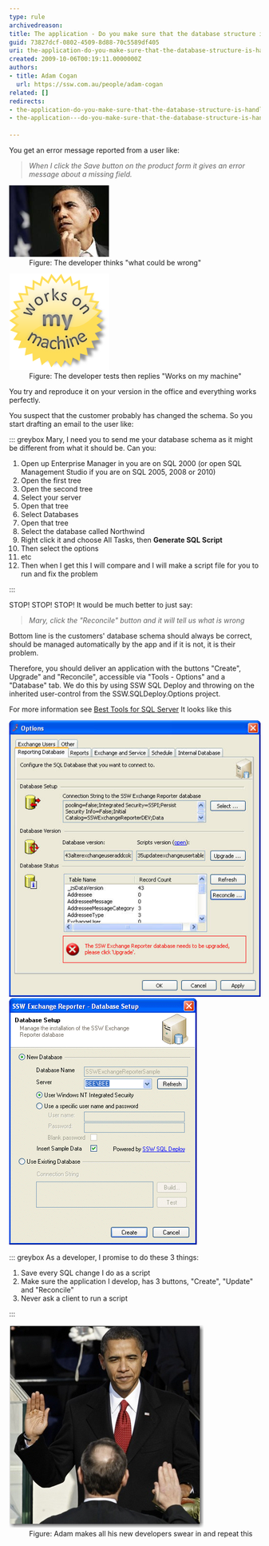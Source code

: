 ```yaml
---
type: rule
archivedreason: 
title: The application - Do you make sure that the database structure is handled automatically via 3 buttons "Create", "Upgrade" and "Reconcile"?
guid: 73827dcf-0802-4509-8d88-70c5589df405
uri: the-application-do-you-make-sure-that-the-database-structure-is-handled-automatically-via-3-buttons-create-upgrade-and-reconcile
created: 2009-10-06T00:19:11.0000000Z
authors:
- title: Adam Cogan
  url: https://ssw.com.au/people/adam-cogan
related: []
redirects:
- the-application-do-you-make-sure-that-the-database-structure-is-handled-automatically-via-3-buttons-＂create＂-＂upgrade＂-and-＂reconcile＂
- the-application---do-you-make-sure-that-the-database-structure-is-handled-automatically-via-3-buttons-create-upgrade-and-reconcile

---
```


You get an error message reported from a user like:


> *When I click the Save button on the product form it gives an error message about a missing field.*

<dl class="image">    <dt><img alt="" src="ObamaThinking.jpg"> </dt>
    <dd>Figure: The developer thinks "what could be wrong" </dd></dl><dl class="image">    <dt><img alt="" src="WorksOnMyMachine.png"> </dt>
    <dd>Figure: The developer tests then replies "Works on my machine" </dd></dl>
You try and reproduce it on your version in the office and everything works perfectly.

 You suspect that the customer probably has changed the schema. So you start drafting an email to the user like:

<!--endintro-->


::: greybox
Mary, I need you to send me your database schema as it might be different from what it should be. Can you:

1. Open up Enterprise Manager in you are on SQL 2000 (or open SQL Management Studio if you are on SQL 2005, 2008 or 2010)
2. Open the first tree
3. Open the second tree
4. Select your server
5. Open that tree
6. Select Databases
7. Open that tree
8. Select the database called Northwind
9. Right click it and choose All Tasks, then  **Generate SQL Script**
10. Then select the options
11. etc
12. Then when I get this I will compare and I will make a script file for you to run and fix the problem


:::


STOP! STOP! STOP!
 It would be much better to just say:


> *Mary, click the "Reconcile" button and it will tell us what is wrong*


Bottom line is the customers' database schema should always be correct, should be managed automatically by the app and if it is not, it is their problem.

Therefore, you should deliver an application with the buttons "Create", Upgrade" and "Reconcile", accessible via "Tools - Options" and a "Database" tab. We do this by using SSW SQL Deploy and throwing on the inherited user-control from the SSW.SQLDeploy.Options project.

For more information see [Best Tools for SQL Server](http://www.ssw.com.au/ssw/Standards/DeveloperGeneral/SQLservertools.aspx#SQLDeploy)
 It looks like this

![When weird errors are happening at a client, you need a "Reconcile" button in your application. This compares the current scripts, to the client's database and tells you if things are not right](Reconcile.jpg)
![First time your client opens the application, they will need to Creating a database. It should be as easy as clicking "Create"](NewDatabaseDialog.jpg)

::: greybox
As a developer, I promise to do these 3 things:
1. Save every SQL change I do as a script
2. Make sure the application I develop, has 3 buttons, "Create", "Update" and "Reconcile"
3. Never ask a client to run a script


:::

<dl class="image">    <dt><img alt="" src="ObamSwearing.jpg"> </dt>
    <dd>Figure: Adam makes all his new developers swear in and repeat this </dd></dl>

